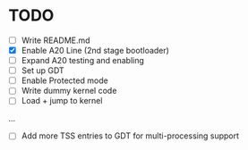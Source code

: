 # TODO

- [ ] Write README.md
- [x] Enable A20 Line (2nd stage bootloader)
- [ ] Expand A20 testing and enabling
- [ ] Set up GDT
- [ ] Enable Protected mode
- [ ] Write dummy kernel code
- [ ] Load + jump to kernel

...

- [ ] Add more TSS entries to GDT for multi-processing support
